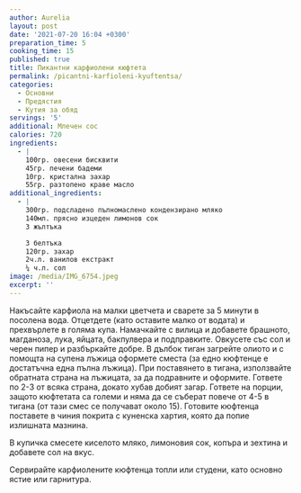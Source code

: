 ```yaml
---
author: Aurelia
layout: post
date: '2021-07-20 16:04 +0300'
preparation_time: 5
cooking_time: 15
published: true
title: Пикантни карфиолени кюфтета
permalink: /picantni-karfioleni-kyuftentsa/
categories:
  - Основни
  - Предястия
  - Кутия за обяд
servings: '5'
additional: Млечен сос
calories: 720
ingredients:
  - |
    100гр. овесени бисквити
    45гр. печени бадеми
    10гр. кристална захар
    55гр. разтопено краве масло
additional_ingredients:
  - |
    300гр. подсладено пълномаслено кондензирано мляко
    140мл. прясно изцеден лимонов сок
    3 жълтъка

    3 белтъка
    120гр. захар
    2ч.л. ванилов екстракт
    ¼ ч.л. сол
image: /media/IMG_6754.jpeg
excerpt: ''
---
```

Накъсайте карфиола на малки цветчета и сварете за 5 минути в посолена вода. Отцетдете (като оставите малко от водата) и прехвърлете в голяма купа. Намачкайте с вилица и добавете брашното, магданоза, лука, яйцата, бакпулвера и подправките. Овкусете със сол и черен пипер и разбъркайте добре.
В дълбок тиган загрейте олиото и с помощта на супена лъжица оформете сместа (за едно кюфтенце е достатъчна една пълна лъжица). При поставянето в тигана, използвайте обратната страна на лъжицата, за да подравните и оформите. Гответе по 2-3 от всяка страна, докато хубав добият загар. Гответе на порции, защото кюфтетата са големи и няма да се съберат повече от 4-5 в тигана (от тази смес се получават около 15).
Готовите кюфтенца поставете в чиния покрита с куненска хартия, която да попие излишната мазнина.

В купичка смесете киселото мляко, лимоновия сок, копъра и зехтина и добавете сол на вкус.

Сервирайте карфиолените кюфтенца топли или студени, като основно ястие или гарнитура.

